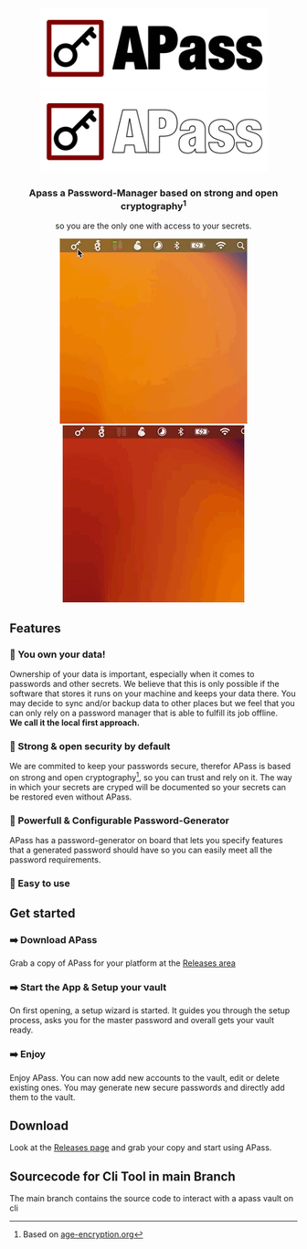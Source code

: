 <p align="center">
	<a href="https://a-pass.de/#gh-light-mode-only">
    	<img src="./img/Logo_header_dark.png" alt="APass Logo" width="400" />
	</a>
	<a href="https://a-pass.de/#gh-dark-mode-only">
		<img src="./img/Logo_header.png" alt="APass Logo" width="400" />
	</a>
</p>
<h3 align="center">Apass a Password-Manager based on strong and open cryptography<sup>1</sup></h3> 
<p align="center">so you are the only one with access to your secrets.</p>


<p align="center">
	<a href="https://a-pass.de/#gh-light-mode-only">
    	<img src="./img/gif/openVault.gif" alt="APass open vault" />
	</a>
	<a href="https://a-pass.de/#gh-dark-mode-only">
		<img src="./img/gif/openVault_dark.gif" alt="APass open vault" />
	</a>
  <!--<img align="center" src="./img/windowdark.png" width="400" />
  <img align="center" src="./img/windowPwgen.png" width="400" />-->
</p>


## Features

### 🔐 You own your data!
Ownership of your data is important, especially when it comes to passwords and other secrets. 
We believe that this is only possible if the software that stores it runs on your machine and keeps your data there. 
You may decide to sync and/or backup data to other places but we feel that you can only rely on a password manager that is able to fulfill its job offline.
\
**We call it the local first approach.**

### 🔐 Strong & open security by default
We are commited to keep your passwords secure, therefor 
APass is based on strong and open cryptography[^1], 
so you can trust and rely on it.
The way in which your secrets are cryped will be documented so your secrets can be restored even without APass.

### 🔐 Powerfull & Configurable Password-Generator
APass has a password-generator on board that lets you specify features that a generated password should have so you can easily meet all the password requirements.

### 🔐 Easy to use

## Get started

### ➡️ Download APass
Grab a copy of APass for your platform at the [Releases area](https://github.com/balu-/a-pass/releases)

### ➡️ Start the App & Setup your vault
On first opening, a setup wizard is started. 
It guides you through the setup process, asks you for the master password and overall gets your vault ready.

### ➡️ Enjoy
Enjoy APass. You can now add new accounts to the vault, edit or delete existing ones.
You may generate new secure passwords and directly add them to the vault.


## Download

Look at the [Releases page](https://github.com/balu-/a-pass/releases) and 
grab your copy and start using APass.




[^1]: Based on [age-encryption.org](https://age-encryption.org)


## Sourcecode for Cli Tool in main Branch

The main branch contains the source code to interact with a apass vault on cli
